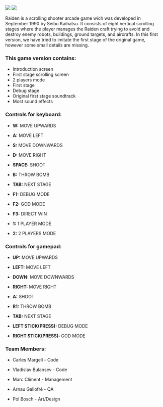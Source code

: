 ![](http://vignette1.wikia.nocookie.net/raidenbase/images/7/7a/RaidenLogo.png/revision/latest?cb=20160307170649)
![](https://upload.wikimedia.org/wikipedia/en/6/6b/Raiden_arcadeflyer.png)




Raiden is a scrolling shooter arcade game wich was developed in September 1990 by Seibu Kaihatsu. It consists of eight vertical scrolling stages where the player manages the Raiden craft trying to avoid and destroy enemy robots, buildings, ground targets, and aircrafts. In this first version, we have tried to imitate the first stage of the original game, however some small details are missing.

### This game version contains:

- Introduction screen
- First stage scrolling screen
- 2 players mode
- First stage 
- Debug stage
- Original first stage soundtrack
- Most sound effects



### Controls for keyboard:

* **W:** MOVE UPWARDS

* **A:** MOVE LEFT

* **S:** MOVE DOWNWARDS

* **D:** MOVE RIGHT

* **SPACE:** SHOOT

* **B:** THROW BOMB

* **TAB:** NEXT STAGE

* **F1:** DEBUG MODE

* **F2:** GOD MODE

* **F3:** DIRECT WIN

* **1:** 1 PLAYER MODE

* **2:** 2 PLAYERS MODE



### Controls for gamepad:

* **UP:** MOVE UPWARDS

* **LEFT:** MOVE LEFT

* **DOWN:** MOVE DOWNWARDS

* **RIGHT:** MOVE RIGHT

* **A:** SHOOT

* **R1:** THROW BOMB

* **TAB:** NEXT STAGE

* **LEFT STICK(PRESS):** DEBUG MODE

* **RIGHT STICK(PRESS):** GOD MODE



### Team Members:

- Carles Margelí - Code
     

- Vladislav Bulansev - Code
   
   

- Marc Climent - Management
   

- Arnau Gallofré - QA
    

- Pol Bosch - Art/Design
  


